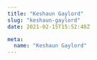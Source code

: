 ```yaml
---
title: "Keshaun Gaylord"
slug: "keshaun-gaylord"
date: 2021-02-15T15:52:48Z

meta:
  name: "Keshaun Gaylord"
---
```



